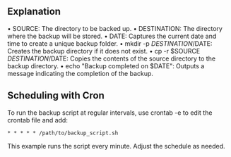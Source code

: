 ## Explanation

• SOURCE: The directory to be backed up.
• DESTINATION: The directory where the backup will be stored.
• DATE: Captures the current date and time to create a unique backup folder.
• mkdir -p $DESTINATION/$DATE: Creates the backup directory if it does not exist.
• cp -r $SOURCE $DESTINATION/$DATE: Copies the contents of the source directory
to the backup directory.
• echo "Backup completed on $DATE": Outputs a message indicating the completion
of the backup.

## Scheduling with Cron
To run the backup script at regular intervals, use crontab -e to edit the crontab file and add:
```
* * * * * /path/to/backup_script.sh
```
This example runs the script every minute. Adjust the schedule as needed.
